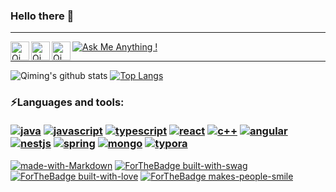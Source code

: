 ### Hello there 👋

------
<a href="https://discordapp.com/users/701972260285841418"><img align="left" alt="Qiming's Discord" width="30px" src="https://tva1.sinaimg.cn/large/008i3skNgy1gtr6zv0xb4j600o00o0i102.jpg"/></a><a href="https://www.linkedin.com/in/qiming-chen-39a7a71b4/"><img align="left" alt="Qiming's Linkedin" width="30px" src="https://img.icons8.com/ios/50/000000/linkedin.png"/></a><a href="https://qiming-c.github.io"><img align="left" alt="Qiming's Github" width="30px" src="https://img.icons8.com/ios-filled/30/000000/github.png"/></a> [![Ask Me Anything !](https://img.shields.io/badge/Ask%20me-anything-1abc9c.svg)](https://GitHub.com/Naereen/ama) 



<!-- ![visitors](https://visitor-badge.glitch.me/badge?page_id=page.id) -->

------
![Qiming's github stats](https://github-readme-stats.vercel.app/api?username=Qiming-C&show_icons=true&hide_border=true) [![Top Langs](https://github-readme-stats.vercel.app/api/top-langs/?username=Qiming-C&layout=compact&hide_border=true)](https://github.com/anuraghazra/github-readme-stats)



### ⚡️**Languages and tools:**<br/><br/>   [![java](https://img.shields.io/badge/--E76F00?logo=java&logoColor=ffffff)](http://www.java.com/) [![javascript](https://img.shields.io/badge/--F05032?logo=javascript&logoColor=ffffff)](http://www.javascript.com/) [![typescript](https://img.shields.io/badge/--2F74C0?logo=typescript&logoColor=ffffff)](http://www.typescript.com/) [![react](https://img.shields.io/badge/--61DAFB?logo=react&logoColor=ffffff)](http://reactjs.com/) [![c++](https://img.shields.io/badge/--6195CC?logo=CPLUSPLUS&logoColor=ffffff)](http://www.cplusplus.com/) [![angular](https://img.shields.io/badge/--F05032?logo=angular&logoColor=ffffff)](http://angular.io/) [![nestjs](https://img.shields.io/badge/--F05032?logo=nestjs&logoColor=ffffff)](http://nestjs.com/) [![spring](https://img.shields.io/badge/--13AA53?logo=springboot&logoColor=ffffff)](http://spring.io/) [![mongo](https://img.shields.io/badge/--13AA53?logo=mongoDB&logoColor=ffffff)](http://www.mongodb.com/) [![typora](https://img.shields.io/badge/--000000?logo=markdown&logoColor=ffffff)](http://typora.io/)





[![made-with-Markdown](https://img.shields.io/badge/Made%20with-Markdown-1f425f.svg)](http://commonmark.org) [![ForTheBadge built-with-swag](http://ForTheBadge.com/images/badges/built-with-swag.svg)](https://GitHub.com/Naereen/) [![ForTheBadge built-with-love](http://ForTheBadge.com/images/badges/built-with-love.svg)](https://GitHub.com/Naereen/) [![ForTheBadge makes-people-smile](http://ForTheBadge.com/images/badges/makes-people-smile.svg)](http://ForTheBadge.com)
